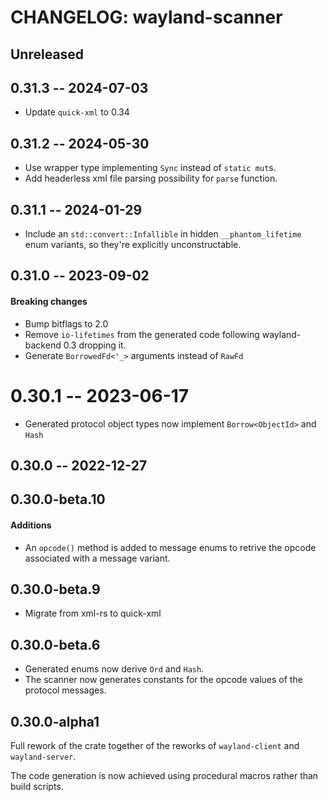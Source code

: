 # CHANGELOG: wayland-scanner

## Unreleased

## 0.31.3 -- 2024-07-03

- Update `quick-xml` to 0.34

## 0.31.2 -- 2024-05-30

- Use wrapper type implementing `Sync` instead of `static mut`s.
- Add headerless xml file parsing possibility for `parse` function.

## 0.31.1 -- 2024-01-29

- Include an `std::convert::Infallible` in hidden `__phantom_lifetime` enum variants,
  so they're explicitly unconstructable.

## 0.31.0 -- 2023-09-02

#### Breaking changes

- Bump bitflags to 2.0
- Remove `io-lifetimes` from the generated code following wayland-backend 0.3 dropping it.
- Generate `BorrowedFd<'_>` arguments instead of `RawFd`

# 0.30.1 -- 2023-06-17

- Generated protocol object types now implement `Borrow<ObjectId>` and `Hash`

## 0.30.0 -- 2022-12-27

## 0.30.0-beta.10

#### Additions

- An `opcode()` method is added to message enums to retrive the opcode associated with a message variant.

## 0.30.0-beta.9

- Migrate from xml-rs to quick-xml

## 0.30.0-beta.6

- Generated enums now derive `Ord` and `Hash`.
- The scanner now generates constants for the opcode values of the protocol messages.

## 0.30.0-alpha1

Full rework of the crate together of the reworks of `wayland-client` and `wayland-server`.

The code generation is now achieved using procedural macros rather than build scripts.
